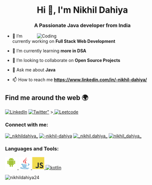 <h1 align="center">Hi 👋, I'm Nikhil Dahiya</h1>
<h3 align="center">A Passionate Java developer from India</h3>

<img align="right" alt="Coding" width="400" src="https://camo.githubusercontent.com/b40aa6e0a49e00065a11b3773f9f4d7098be2fed4da538a0a32abb74992a7869/68747470733a2f2f726973686176616e616e642e6769746875622e696f2f7374617469632f696d616765732f6772656574696e67732e676966">

- 🔭 I’m currently working on **Full Stack Web Development**

- 🌱 I’m currently learning  **more in DSA**

- 👯 I’m looking to collaborate on **Open Source Projects**

- 💬 Ask me about **Java**

- 📫 How to reach me **https://www.linkedin.com/in/-nikhil-dahiya/**

## Find me around the web 🌍

<div align="left">
  <a href="https://www.linkedin.com/in/-nikhil-dahiya/"><img alt="LinkedIn" src="https://img.shields.io/badge/linkedin-%230077B5.svg?style=for-the-badge&logo=linkedin&logoColor=white"/></a>
 <a href="https://twitter.com/_nikhildahiya"><img alt=Twitter" src="https://img.shields.io/badge/Twitter-%230077B5.svg?style=for-the-badge&logo=Twitter&logoColor=#1DA1F2"/></a>
><a href="https://leetcode.com/nikhil_dahiya_/"> <img alt="Leetcode" src="https://img.shields.io/badge/dynamic/json?style=flat&labelColor=black&color=%23ffa116&label=Solved&query=solvedOverTotal&url=https%3A%2F%2Fleetcode-badge.vercel.app%2Fapi%2Fusers%2FiAmAveneger&logo=leetcode&logoColor=yellow"/></a>

</div>

<h3 align="left">Connect with me:</h3>
<p align="left">
<a href="https://twitter.com/_nikhildahiya_" target="blank"><img align="center" src="https://raw.githubusercontent.com/rahuldkjain/github-profile-readme-generator/master/src/images/icons/Social/twitter.svg" alt="_nikhildahiya_" height="30" width="40" /></a>
<a href="https://linkedin.com/in/-nikhil-dahiya" target="blank"><img align="center" src="https://raw.githubusercontent.com/rahuldkjain/github-profile-readme-generator/master/src/images/icons/Social/linked-in-alt.svg" alt="-nikhil-dahiya" height="30" width="40" /></a>
<a href="https://instagram.com/_nikhil.dahiya_" target="blank"><img align="center" src="https://raw.githubusercontent.com/rahuldkjain/github-profile-readme-generator/master/src/images/icons/Social/instagram.svg" alt="_nikhil.dahiya_" height="30" width="40" /></a>
<a href="https://www.leetcode.com/nikhil_dahiya_" target="blank"><img align="center" src="https://raw.githubusercontent.com/rahuldkjain/github-profile-readme-generator/master/src/images/icons/Social/leet-code.svg" alt="nikhil_dahiya_" height="30" width="40" /></a>
</p>

<h3 align="left">Languages and Tools:</h3>
<p align="left"> <a href="https://developer.android.com" target="_blank" rel="noreferrer"> <img src="https://raw.githubusercontent.com/devicons/devicon/master/icons/android/android-original-wordmark.svg" alt="android" width="40" height="40"/> </a> <a href="https://www.java.com" target="_blank" rel="noreferrer"> <img src="https://raw.githubusercontent.com/devicons/devicon/master/icons/java/java-original.svg" alt="java" width="40" height="40"/> </a> <a href="https://developer.mozilla.org/en-US/docs/Web/JavaScript" target="_blank" rel="noreferrer"> <img src="https://raw.githubusercontent.com/devicons/devicon/master/icons/javascript/javascript-original.svg" alt="javascript" width="40" height="40"/> </a> <a href="https://kotlinlang.org" target="_blank" rel="noreferrer"> <img src="https://www.vectorlogo.zone/logos/kotlinlang/kotlinlang-icon.svg" alt="kotlin" width="40" height="40"/> </a> </p>
<p><img align="center" src="https://github-readme-stats.vercel.app/api/top-langs?username=nikhildahiya24&show_icons=true&locale=en&layout=compact" alt="nikhildahiya24" /></p>
